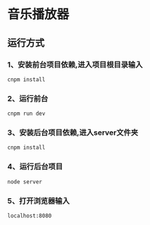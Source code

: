 # 音乐播放器

## 运行方式

### 1、安装前台项目依赖,进入项目根目录输入


```
cnpm install
```
### 2、运行前台


```
cnpm run dev
```
### 3、安装后台项目依赖,进入server文件夹


```
cnpm install
```
### 4、运行后台项目


```
node server
```
### 5、打开浏览器输入


```
localhost:8080
```





